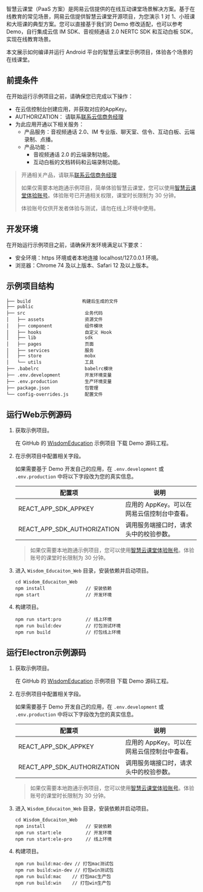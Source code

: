 智慧云课堂（PaaS 方案）是网易云信提供的在线互动课堂场景解决方案。基于在线教育的常见场景，网易云信提供智慧云课堂开源项目，为您演示 1 对 1、小班课和大班课的典型方案。您可以直接基于我们的 Demo 修改适配，也可以参考 Demo，自行集成云信 IM SDK、音视频通话 2.0 NERTC SDK 和互动白板 SDK，实现在线教育场景。

本文展示如何编译并运行 Android 平台的智慧云课堂示例项目，体验各个场景的在线课堂。

## 前提条件

在开始运行示例项目之前，请确保您已完成以下操作：

- 在云信控制台创建应用，并获取对应的AppKey。
- AUTHORIZATION： 请联系[联系云信商务经理](https://yunxin.163.com/bizQQWPA.html)
- 为此应用开通以下相关服务：
  - 产品服务：音视频通话 2.0、IM 专业版、聊天室、信令、互动白板、云端录制、点播。
  - 产品功能：
    - 音视频通话 2.0 的云端录制功能。
    - 互动白板的文档转码和云端录制功能。

> 开通相关产品，请联系[联系云信商务经理](https://yunxin.163.com/bizQQWPA.html)
>
> 如果仅需要本地跑通示例项目，简单体验智慧云课堂，您可以使用[智慧云课堂体验账号](https://github.com/netease-kit/WisdomEducation/tree/main/Wisdom_Education_Docs/智慧云课堂体验账号.md)。体验账号已开通相关权限，课堂时长限制为 30 分钟。
> 
> 体验账号仅供开发者体验与测试，请勿在线上环境中使用。


## 开发环境

在开始运行示例项目之前，请确保开发环境满足以下要求：

- 安全环境：https 环境或者本地连接 localhost/127.0.0.1 环境。
- 浏览器：Chrome 74 及以上版本、Safari 12 及以上版本。

## 示例项目结构


```
├── build                   构建后生成的文件
├── public                  
├── src                      业务代码
│   ├── assets               资源文件
│   ├── component            组件模块
│   ├── hooks                自定义 Hook      
│   ├── lib                  sdk
│   ├── pages                页面
│   ├── services             服务
│   ├── store                mobx
│   └── utils                工具
├── .babelrc                 babelrc模块
├── .env.development         开发环境变量
├── .env.production          生产环境变量
├── package.json             包管理
└── config-overrides.js      配置文件
```

## 运行Web示例源码

1. 获取示例项目。

    在 GitHub 的 [WisdomEducation](https://github.com/netease-kit/WisdomEducation) 示例项目 下载 Demo 源码工程。

2. 在示例项目中配置相关字段。

    如果需要基于 Demo 开发自己的应用，在 `.env.development` 或 `.env.production` 中将以下字段改为您的真实信息。

    | 配置项     | 说明                                      |
    | ------------- | ------------------------------------------- |
    | REACT_APP_SDK_APPKEY        | 应用的 AppKey。可以在网易云信控制台中查看。 |
    | REACT_APP_SDK_AUTHORIZATION       | 调用服务端接口时，请求头中的校验参数。 |
    
    > 如果仅需要本地跑通示例项目，您可以使用[智慧云课堂体验账号](https://github.com/netease-kit/WisdomEducation/tree/main/Wisdom_Education_Docs/智慧云课堂体验账号.md)。体验账号的课堂时长限制为 30 分钟。

3. 进入 `Wisdom_Educaiton_Web` 目录，安装依赖并启动项目。

    ```
    cd Wisdom_Educaiton_Web
    npm install               // 安装依赖
    npm start                 // 开发环境
    ```
4. 构建项目。

    ```
    npm run start:pro         // 线上环境
    npm run build:dev         // 打包测试环境
    npm run build             // 打包线上环境
    ```


## 运行Electron示例源码

1. 获取示例项目。

    在 GitHub 的 [WisdomEducation](https://github.com/netease-kit/WisdomEducation) 示例项目 下载 Demo 源码工程。

2. 在示例项目中配置相关字段。

    如果需要基于 Demo 开发自己的应用，在 `.env.development` 或 `.env.production` 中将以下字段改为您的真实信息。

    | 配置项     | 说明                                      |
    | ------------- | ------------------------------------------- |
    | REACT_APP_SDK_APPKEY        | 应用的 AppKey。可以在网易云信控制台中查看。 |
    | REACT_APP_SDK_AUTHORIZATION       | 调用服务端接口时，请求头中的校验参数。 |
    
    > 如果仅需要本地跑通示例项目，您可以使用[智慧云课堂体验账号](https://github.com/netease-kit/WisdomEducation/tree/main/Wisdom_Education_Docs/智慧云课堂体验账号.md)。体验账号的课堂时长限制为 30 分钟。

3. 进入 `Wisdom_Educaiton_Web` 目录，安装依赖并启动项目。

    ```
    cd Wisdom_Educaiton_Web
    npm install               // 安装依赖
    npm run start:ele         // 开发环境
    npm run start:ele-pro     // 线上环境
    ```
4. 构建项目。

    ```
    npm run build:mac-dev // 打包mac测试包
    npm run build:win-dev // 打包win测试包
    npm run build:mac    // 打包mac生产包
    npm run build:win    // 打包win生产包
    ```

